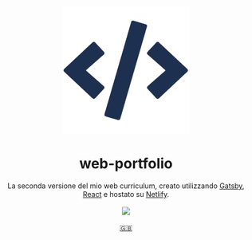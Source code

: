 <div align="center">
    <img src="./src/images/icon.png" />
    <br />
    <h1>web-portfolio</h1>
    La seconda versione del mio web curriculum, creato utilizzando <a href="https://www.gatsbyjs.com/docs">Gatsby</a>, <a href="https://react.dev/">React</a> e hostato su <a href="https://www.netlify.com/">Netlify</a>.
    <br /><br />
    <a href="https://devmanfre.netlify.app/">
        <img src="https://api.netlify.com/api/v1/badges/0174fb4a-773e-4152-a29e-6c676289f514/deploy-status" />
    </a>
    <p>
        <a href="./README.md">🇬🇧</a>
    </p>
</div>
